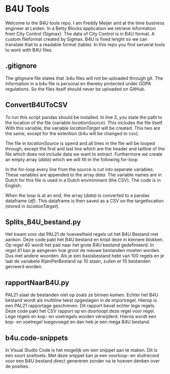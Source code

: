 # B4U Tools
Welcome to the B4U tools repo. I am Freddy Meijer and at the time business engineer at Leiden. In a Betty Blocks application we retrieve information from City Control (Sigmax). The data of City Control is in B4U format. A custom fileformat created by Sigmax. B4U is fixed lenght so we can translate that to a readable format (table). In this repo you find serveral tools to work with B4U files.

## .gitignore
The gitignore file states that .b4u files will not be uploaded through git. The information in a b4u file is personal en thereby protected under GDPA regulations. So the files itself should never be uploaded on GitHub.

## ConvertB4UToCSV
To run this script pandas should be installed. In line 3, you state the path to the location of the file (variable *locationSource*). This includes the file itself. With this variable, the variable *locationTarget* will be created. This two are the same, except for the extention (b4u will be changed to csv).

The file in *locationSource* is opend and all lines in the file will be looped through, except the first and last line which are the header and tailline of the file which does not include data we want to extract. Furthermore we create an empty array (*data*) which we will fill in the following for-loop

In the for-loop every line from the source is cut into seperate variables. These variables are appended to the array *data*. The variable names are in Dutch for this file is used in a Dutch environment (the CSV). The code is in English. 

When the loop is at an end, the array (*data*) is converted to a pandas dataframe (*df*). This dataframe is then saved as a CSV on the targetlocation (stored in *locationTarget*).

## Splits_B4U_bestand.py

Het kwam voor dat PAL21 de hoeveelheid regels uit het B4U Bestand niet aankon. Deze code pakt het B4U bestand en knipt deze in kleinere blokken. Op regel 40 wordt het pad naar het grote B4U bestand gedefinieerd. In regel 41 kan je aangeven hoe groot de nieuwe bestanden moeten worden. Dus met andere woorden: Als je een basisbestand hebt van 100 regels en je laat de variabele RijenPerBestand op 10 staan, zullen er 10 bestanden gecreerd worden.

## rapportNaarB4U.py

PAL21 slaat de bestanden niet op zoals ze binnen komen. Echter het B4U bestand wordt als multiline tekst opgeslagen in de importregel. Hierop is een PAL21 rapportage geschreven. Dit rapport bevat echter lege regels. Deze code pakt het CSV rapport op en doorloopt deze regel voor regel. Lege regels en kop- en voetregels worden verwijderd. Hierna wordt een kop- en voetregel toegevoegd en dan heb je een mega B4U bestand.

## b4u.code-snippets

In Visual Studio Code is het mogelijk om een snippet aan te maken. Dit is een soort sneltoets. Met deze snippet kan je een voorloop- en sluitrecord voor een B4U bestand direct genereren zonder na te hoeven denken over de posities.